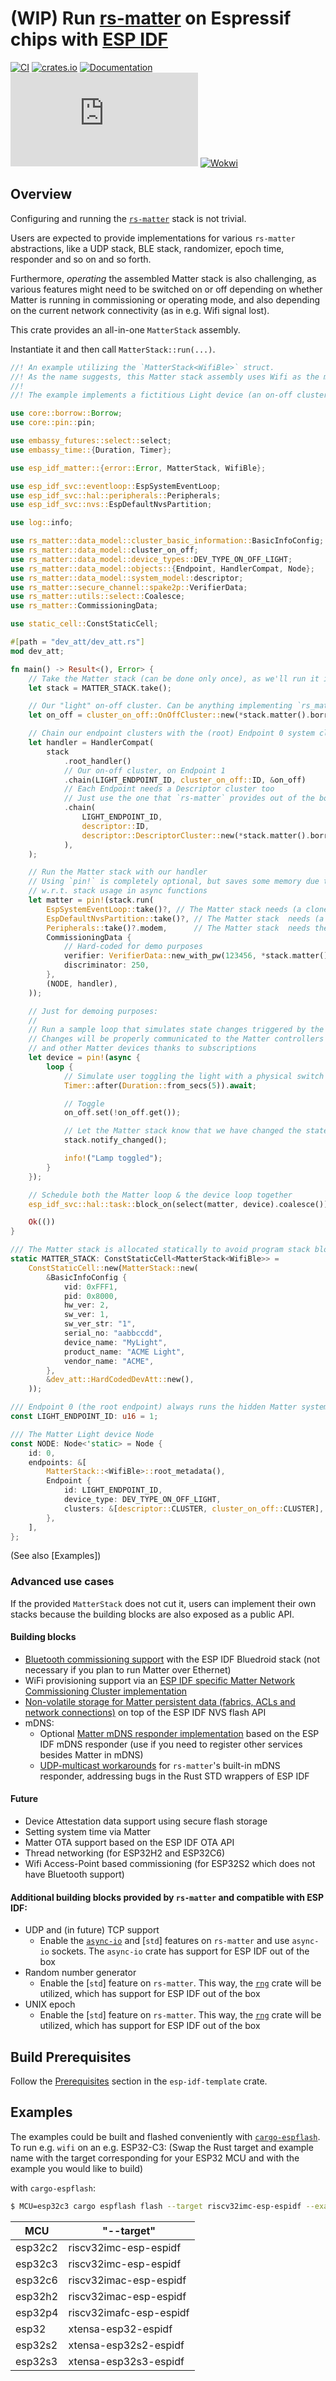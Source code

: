 # (WIP) Run [rs-matter](https://github.com/project-chip/rs-matter) on Espressif chips with [ESP IDF](https://github.com/esp-rs/esp-idf-svc)

[![CI](https://github.com/ivmarkov/esp-idf-matter/actions/workflows/ci.yml/badge.svg)](https://github.com/ivmarkov/esp-idf-matter/actions/workflows/ci.yml)
[![crates.io](https://img.shields.io/crates/v/esp-idf-matter.svg)](https://crates.io/crates/esp-idf-matter)
[![Documentation](https://img.shields.io/badge/docs-esp--rs-brightgreen)](https://ivmarkov.github.io/esp-idf-matter/esp_idf_matter/index.html)
[![Matrix](https://img.shields.io/matrix/ivmarkov:matrix.org?label=join%20matrix&color=BEC5C9&logo=matrix)](https://matrix.to/#/#esp-rs:matrix.org)
[![Wokwi](https://img.shields.io/endpoint?url=https%3A%2F%2Fwokwi.com%2Fbadge%2Fclick-to-simulate.json)](https://wokwi.com/projects/332188235906155092)

## Overview

Configuring and running the [`rs-matter`]() stack is not trivial.

Users are expected to provide implementations for various `rs-matter` abstractions, like a UDP stack, BLE stack, randomizer, epoch time, responder and so on and so forth. 

Furthermore, _operating_ the assembled Matter stack is also challenging, as various features might need to be switched on or off depending on whether Matter is running in commissioning or operating mode, and also depending on the current network connectivity (as in e.g. Wifi signal lost).

This crate provides an all-in-one `MatterStack` assembly.

Instantiate it and then call `MatterStack::run(...)`.

```rust
//! An example utilizing the `MatterStack<WifiBle>` struct.
//! As the name suggests, this Matter stack assembly uses Wifi as the main transport, and BLE for commissioning.
//!
//! The example implements a fictitious Light device (an on-off cluster).

use core::borrow::Borrow;
use core::pin::pin;

use embassy_futures::select::select;
use embassy_time::{Duration, Timer};

use esp_idf_matter::{error::Error, MatterStack, WifiBle};

use esp_idf_svc::eventloop::EspSystemEventLoop;
use esp_idf_svc::hal::peripherals::Peripherals;
use esp_idf_svc::nvs::EspDefaultNvsPartition;

use log::info;

use rs_matter::data_model::cluster_basic_information::BasicInfoConfig;
use rs_matter::data_model::cluster_on_off;
use rs_matter::data_model::device_types::DEV_TYPE_ON_OFF_LIGHT;
use rs_matter::data_model::objects::{Endpoint, HandlerCompat, Node};
use rs_matter::data_model::system_model::descriptor;
use rs_matter::secure_channel::spake2p::VerifierData;
use rs_matter::utils::select::Coalesce;
use rs_matter::CommissioningData;

use static_cell::ConstStaticCell;

#[path = "dev_att/dev_att.rs"]
mod dev_att;

fn main() -> Result<(), Error> {
    // Take the Matter stack (can be done only once), as we'll run it in this thread
    let stack = MATTER_STACK.take();

    // Our "light" on-off cluster. Can be anything implementing `rs_matter::data_model::AsyncHandler`
    let on_off = cluster_on_off::OnOffCluster::new(*stack.matter().borrow());

    // Chain our endpoint clusters with the (root) Endpoint 0 system clusters in the final handler
    let handler = HandlerCompat(
        stack
            .root_handler()
            // Our on-off cluster, on Endpoint 1
            .chain(LIGHT_ENDPOINT_ID, cluster_on_off::ID, &on_off)
            // Each Endpoint needs a Descriptor cluster too
            // Just use the one that `rs-matter` provides out of the box
            .chain(
                LIGHT_ENDPOINT_ID,
                descriptor::ID,
                descriptor::DescriptorCluster::new(*stack.matter().borrow()),
            ),
    );

    // Run the Matter stack with our handler
    // Using `pin!` is completely optional, but saves some memory due to `rustc` not being very intelligent
    // w.r.t. stack usage in async functions
    let matter = pin!(stack.run(
        EspSystemEventLoop::take()?, // The Matter stack needs (a clone of) the system event loop
        EspDefaultNvsPartition::take()?, // The Matter stack  needs (a clone of) the default ESP IDF NVS partition too
        Peripherals::take()?.modem,      // The Matter stack  needs the BT/Wifi modem peripheral
        CommissioningData {
            // Hard-coded for demo purposes
            verifier: VerifierData::new_with_pw(123456, *stack.matter().borrow()),
            discriminator: 250,
        },
        (NODE, handler),
    ));

    // Just for demoing purposes:
    //
    // Run a sample loop that simulates state changes triggered by the HAL
    // Changes will be properly communicated to the Matter controllers (i.e. Google Home, Alexa)
    // and other Matter devices thanks to subscriptions
    let device = pin!(async {
        loop {
            // Simulate user toggling the light with a physical switch every 5 seconds
            Timer::after(Duration::from_secs(5)).await;

            // Toggle
            on_off.set(!on_off.get());

            // Let the Matter stack know that we have changed the state of our Lamp device
            stack.notify_changed();

            info!("Lamp toggled");
        }
    });

    // Schedule both the Matter loop & the device loop together
    esp_idf_svc::hal::task::block_on(select(matter, device).coalesce())?;

    Ok(())
}

/// The Matter stack is allocated statically to avoid program stack blowups
static MATTER_STACK: ConstStaticCell<MatterStack<WifiBle>> =
    ConstStaticCell::new(MatterStack::new(
        &BasicInfoConfig {
            vid: 0xFFF1,
            pid: 0x8000,
            hw_ver: 2,
            sw_ver: 1,
            sw_ver_str: "1",
            serial_no: "aabbccdd",
            device_name: "MyLight",
            product_name: "ACME Light",
            vendor_name: "ACME",
        },
        &dev_att::HardCodedDevAtt::new(),
    ));

/// Endpoint 0 (the root endpoint) always runs the hidden Matter system clusters, so we pick ID=1
const LIGHT_ENDPOINT_ID: u16 = 1;

/// The Matter Light device Node
const NODE: Node<'static> = Node {
    id: 0,
    endpoints: &[
        MatterStack::<WifiBle>::root_metadata(),
        Endpoint {
            id: LIGHT_ENDPOINT_ID,
            device_type: DEV_TYPE_ON_OFF_LIGHT,
            clusters: &[descriptor::CLUSTER, cluster_on_off::CLUSTER],
        },
    ],
};
```

(See also [Examples])

### Advanced use cases

If the provided `MatterStack` does not cut it, users can implement their own stacks because the building blocks are also exposed as a public API.

#### Building blocks

* [Bluetooth commissioning support]() with the ESP IDF Bluedroid stack (not necessary if you plan to run Matter over Ethernet)
* WiFi provisioning support via an [ESP IDF specific Matter Network Commissioning Cluster implementation]()
* [Non-volatile storage for Matter persistent data (fabrics, ACLs and network connections)]() on top of the ESP IDF NVS flash API
* mDNS:
  * Optional [Matter mDNS responder implementation]() based on the ESP IDF mDNS responder (use if you need to register other services besides Matter in mDNS)
  * [UDP-multicast workarounds]() for `rs-matter`'s built-in mDNS responder, addressing bugs in the Rust STD wrappers of ESP IDF

#### Future
* Device Attestation data support using secure flash storage
* Setting system time via Matter
* Matter OTA support based on the ESP IDF OTA API
* Thread networking (for ESP32H2 and ESP32C6)
* Wifi Access-Point based commissioning (for ESP32S2 which does not have Bluetooth support)

#### Additional building blocks provided by `rs-matter` and compatible with ESP IDF:
* UDP and (in future) TCP support
  * Enable the [`async-io`]() and [`std`] features on `rs-matter` and use `async-io` sockets. The `async-io` crate has support for ESP IDF out of the box
* Random number generator
  * Enable the [`std`] feature on `rs-matter`. This way, the [`rng`]() crate will be utilized, which has support for ESP IDF out of the box
* UNIX epoch
  * Enable the [`std`] feature on `rs-matter`. This way, the [`rng`]() crate will be utilized, which has support for ESP IDF out of the box

## Build Prerequisites

Follow the [Prerequisites](https://github.com/esp-rs/esp-idf-template#prerequisites) section in the `esp-idf-template` crate.

## Examples

The examples could be built and flashed conveniently with [`cargo-espflash`](https://github.com/esp-rs/espflash/). To run e.g. `wifi` on an e.g. ESP32-C3:
(Swap the Rust target and example name with the target corresponding for your ESP32 MCU and with the example you would like to build)

with `cargo-espflash`:
```sh
$ MCU=esp32c3 cargo espflash flash --target riscv32imc-esp-espidf --example wifi --monitor
```

| MCU | "--target" |
| --- | ------ |
| esp32c2 | riscv32imc-esp-espidf |
| esp32c3| riscv32imc-esp-espidf |
| esp32c6| riscv32imac-esp-espidf |
| esp32h2 | riscv32imac-esp-espidf |
| esp32p4 | riscv32imafc-esp-espidf |
| esp32 | xtensa-esp32-espidf |
| esp32s2 | xtensa-esp32s2-espidf |
| esp32s3 | xtensa-esp32s3-espidf |
